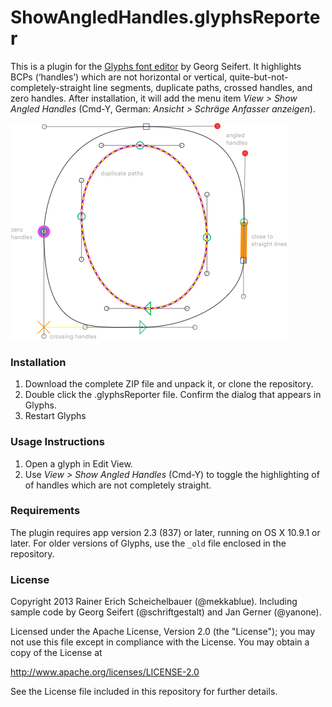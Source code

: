 # ShowAngledHandles.glyphsReporter

This is a plugin for the [Glyphs font editor](https://glyphsapp.com/) by Georg Seifert.
It highlights BCPs (‘handles’) which are not horizontal or vertical, quite-but-not-completely-straight line segments, duplicate paths, crossed handles, and zero handles.
After installation, it will add the menu item *View > Show Angled Handles* (Cmd-Y, German: *Ansicht > Schräge Anfasser anzeigen*).

![Angled Handles are marked red.](ShowAngledHandles.png "Show Angled Handles Screenshot")

### Installation

1. Download the complete ZIP file and unpack it, or clone the repository.
2. Double click the .glyphsReporter file. Confirm the dialog that appears in Glyphs.
3. Restart Glyphs

### Usage Instructions

1. Open a glyph in Edit View.
2. Use *View > Show Angled Handles* (Cmd-Y) to toggle the highlighting of of handles which are not completely straight.

### Requirements

The plugin requires app version 2.3 (837) or later, running on OS X 10.9.1 or later. For older versions of Glyphs, use the `_old` file enclosed in the repository.

### License

Copyright 2013 Rainer Erich Scheichelbauer (@mekkablue).
Including sample code by Georg Seifert (@schriftgestalt) and Jan Gerner (@yanone).

Licensed under the Apache License, Version 2.0 (the "License");
you may not use this file except in compliance with the License.
You may obtain a copy of the License at

http://www.apache.org/licenses/LICENSE-2.0

See the License file included in this repository for further details.

